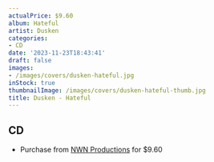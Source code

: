 ```yaml
---
actualPrice: $9.60
album: Hateful
artist: Dusken
categories:
- CD
date: '2023-11-23T18:43:41'
draft: false
images:
- /images/covers/dusken-hateful.jpg
inStock: true
thumbnailImage: /images/covers/dusken-hateful-thumb.jpg
title: Dusken - Hateful
---
```


## CD
* Purchase from [NWN Productions](http://shop.nwnprod.com/index.php?route=product/product&path=93&product_id=32893&sort=pd.name&order=ASC) for $9.60
